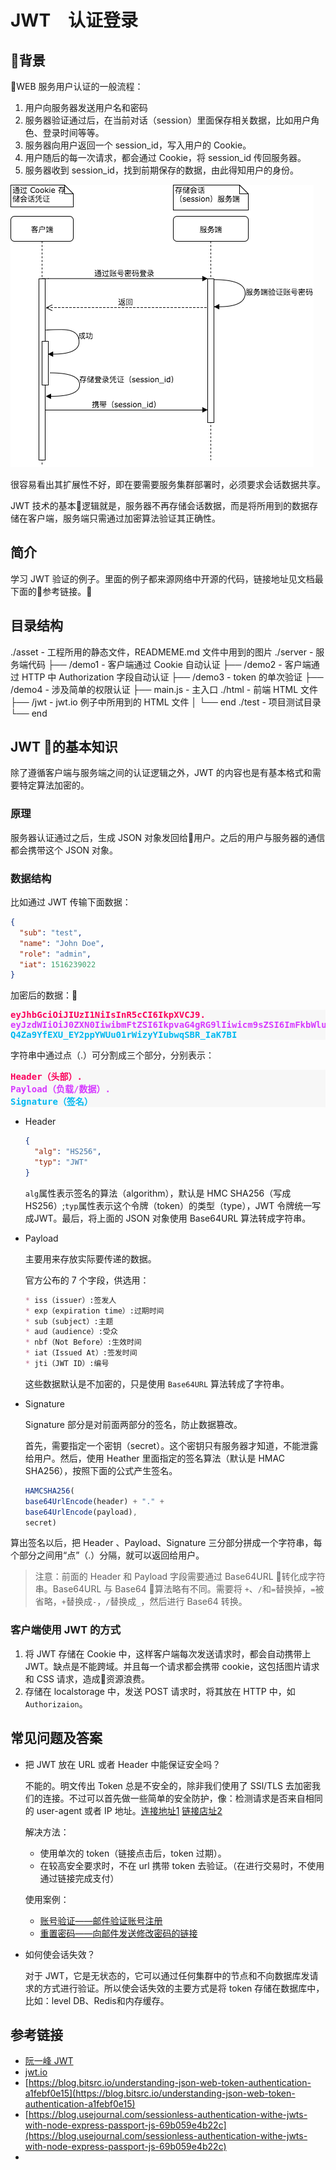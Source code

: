 # JWT　认证登录

## 背景

WEB 服务用户认证的一般流程：

1. 用户向服务器发送用户名和密码
2. 服务器验证通过后，在当前对话（session）里面保存相关数据，比如用户角色、登录时间等等。
3. 服务器向用户返回一个 session_id，写入用户的 Cookie。
4. 用户随后的每一次请求，都会通过 Cookie，将 session_id 传回服务器。
5. 服务器收到 session_id，找到前期保存的数据，由此得知用户的身份。

![传统的认证方式](./assets/authrize.png)

很容易看出其扩展性不好，即在要需要服务集群部署时，必须要求会话数据共享。

JWT 技术的基本逻辑就是，服务器不再存储会话数据，而是将所用到的数据存储在客户端，服务端只需通过加密算法验证其正确性。

## 简介

学习 JWT 验证的例子。里面的例子都来源网络中开源的代码，链接地址见文档最下面的参考链接。

## 目录结构
./asset - 工程所用的静态文件，READMEME.md 文件中用到的图片
./server - 服务端代码
├── /demo1 - 客户端通过 Cookie 自动认证
├── /demo2 - 客户端通过 HTTP 中 Authorization 字段自动认证
├── /demo3 - token 的单次验证
├── /demo4 - 涉及简单的权限认证
├── main.js - 主入口
./html - 前端 HTML 文件
├── /jwt - jwt.io 例子中所用到的 HTML 文件
│   └── end
./test - 项目测试目录
└── end

## JWT 的基本知识

除了遵循客户端与服务端之间的认证逻辑之外，JWT 的内容也是有基本格式和需要特定算法加密的。

### 原理

服务器认证通过之后，生成 JSON 对象发回给用户。之后的用户与服务器的通信都会携带这个 JSON 对象。

### 数据结构

比如通过 JWT 传输下面数据：

```json
{
  "sub": "test",
  "name": "John Doe",
  "role": "admin",
  "iat": 1516239022
}
```

加密后的数据：

<pre style="background:#f7f7f7;">
<span style="color:#fb015b;font-weight:bold;">eyJhbGciOiJIUzI1NiIsInR5cCI6IkpXVCJ9.</span>
<span style="color:#d63aff;font-weight:bold;">eyJzdWIiOiJ0ZXN0IiwibmFtZSI6IkpvaG4gRG9lIiwicm9sZSI6ImFkbWluIiwiaWF0IjoxNTE2MjM5MDIyfQ.</span>
<span style="color:#00b9f1;font-weight:bold;">Q4Za9YfEXU_EY2ppYWUu01rWizyYIubwqSBR_IaK7BI</span>
</pre>

字符串中通过点（.）可分割成三个部分，分别表示：

<pre style="background:#f7f7f7;">
<span style="color:#fb015b;font-weight:bold;">Header（头部）.</span>
<span style="color:#d63aff;font-weight:bold;">Payload（负载/数据）.</span>
<span style="color:#00b9f1;font-weight:bold;">Signature（签名）</span>
</pre>

* Header

  ```json
  {
    "alg": "HS256",
    "typ": "JWT"
  }
  ```

  `alg`属性表示签名的算法（algorithm），默认是 HMC SHA256（写成 HS256）;`typ`属性表示这个令牌（token）的类型（type），JWT 令牌统一写成JWT。最后，将上面的 JSON 对象使用 Base64URL 算法转成字符串。

* Payload

  主要用来存放实际要传递的数据。

  官方公布的 7 个字段，供选用：

  ```markdown
  * iss（issuer）:签发人
  * exp（expiration time）:过期时间
  * sub（subject）:主题
  * aud（audience）:受众
  * nbf（Not Before）:生效时间
  * iat（Issued At）:签发时间
  * jti（JWT ID）:编号
  ```

  这些数据默认是不加密的，只是使用 `Base64URL` 算法转成了字符串。

* Signature

  Signature 部分是对前面两部分的签名，防止数据篡改。

  首先，需要指定一个密钥（secret）。这个密钥只有服务器才知道，不能泄露给用户。然后，使用 Heather 里面指定的签名算法（默认是 HMAC SHA256），按照下面的公式产生签名。

  ```js
  HAMCSHA256(
  base64UrlEncode(header) + "." +
  base64UrlEncode(payload),
  secret)
  ```

算出签名以后，把 Header 、Payload、Signature 三分部分拼成一个字符串，每个部分之间用“点”（.）分隔，就可以返回给用户。

> 注意：前面的 Header 和 Payload 字段需要通过 Base64URL 转化成字符串。Base64URL 与 Base64 算法略有不同。需要将 `+`、`/`和`=`替换掉，`=`被省略，`+`替换成`-`，`/`替换成`_`，然后进行 Base64 转换。

### 客户端使用 JWT 的方式

1. 将 JWT 存储在 Cookie 中，这样客户端每次发送请求时，都会自动携带上 JWT。缺点是不能跨域。并且每一个请求都会携带 cookie，这包括图片请求和 CSS 请求，造成资源浪费。
2. 存储在 localstorage 中，发送 POST 请求时，将其放在 HTTP 中，如 `Authorizaion`。

## 常见问题及答案

+ 把 JWT 放在 URL 或者 Header 中能保证安全吗？

  不能的。明文传出 Token 总是不安全的，除非我们使用了 SSl/TLS 去加密我们的连接。不过可以首先做一些简单的安全防护，像：检测请求是否来自相同的 user-agent 或者 IP 地址。[连接地址1](https://softwareengineering.stackexchange.com/questions/122372/is-browser-fingerprinting-a-viable-technique-for-identifying-anonymous-users) [链接店址2](https://stackoverflow.com/questions/216542/how-do-i-uniquely-identify-computers-visiting-my-web-site/3287761#3287761)

  解决方法：

    + 使用单次的 token（链接点击后，token 过期）。
    + 在较高安全要求时，不在 url 携带 token 去验证。（在进行交易时，不使用通过链接完成支付）

  使用案例：
    
    +  [账号验证——邮件验证账号注册]()
    +  [重置密码——向邮件发送修改密码的链接]()

+ 如何使会话失效？

  对于 JWT，它是无状态的，它可以通过任何集群中的节点和不向数据库发请求的方式进行验证。所以使会话失效的主要方式是将 token 存储在数据库中，比如：level DB、Redis和内存缓存。

## 参考链接

* [阮一峰 JWT](http://www.ruanyifeng.com/blog/2018/07/json_web_token-tutorial.html)
* [jwt.io](https://github.com/dwyl/learn-json-web-tokens)
* [https://blog.bitsrc.io/understanding-json-web-token-authentication-a1febf0e15](https://blog.bitsrc.io/understanding-json-web-token-authentication-a1febf0e15)
* [https://blog.usejournal.com/sessionless-authentication-withe-jwts-with-node-express-passport-js-69b059e4b22c](https://blog.usejournal.com/sessionless-authentication-withe-jwts-with-node-express-passport-js-69b059e4b22c)
* []()